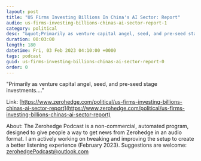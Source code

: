 ```yaml
---
layout: post
title: "US Firms Investing Billions In China's AI Sector: Report"
audio: us-firms-investing-billions-chinas-ai-sector-report-1
category: political
desc: "&quot;Primarily as venture capital angel, seed, and pre-seed stage investments....&quot;"
duration: 00:03:00
length: 180
datetime: Fri, 03 Feb 2023 04:10:00 +0000
tags: podcast
guid: us-firms-investing-billions-chinas-ai-sector-report-0
order: 0
---
```

&quot;Primarily as venture capital angel, seed, and pre-seed stage investments....&quot;

Link: [https://www.zerohedge.com/political/us-firms-investing-billions-chinas-ai-sector-report](https://www.zerohedge.com/political/us-firms-investing-billions-chinas-ai-sector-report)

About: The Zerohedge Podcast is a non-commercial, automated program, designed to give people a way to get news from Zerohedge in an audio format.  I am actively working on tweaking and improving the setup to create a better listening experience (February 2023).  Suggestions are welcome: [zerohedgePodcast@outlook.com](mailto:zerohedgePodcast@outlook.com)